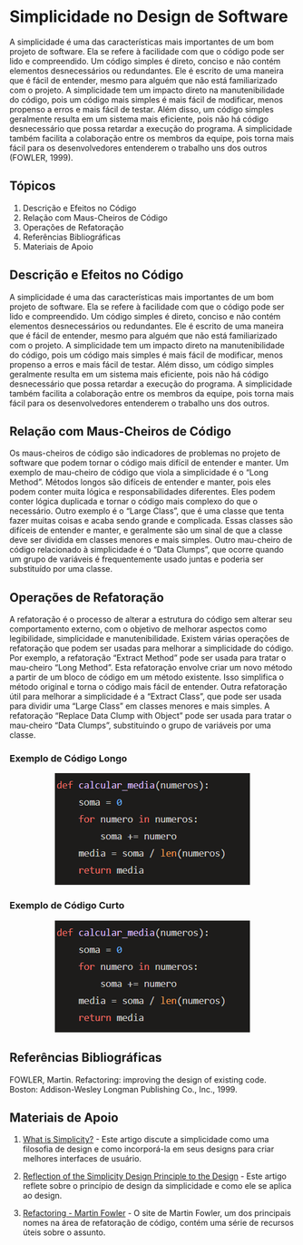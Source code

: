 # Simplicidade no Design de Software

A simplicidade é uma das características mais importantes de um bom projeto de software. Ela se refere à facilidade com que o código pode ser lido e compreendido. Um código simples é direto, conciso e não contém elementos desnecessários ou redundantes. Ele é escrito de uma maneira que é fácil de entender, mesmo para alguém que não está familiarizado com o projeto. A simplicidade tem um impacto direto na manutenibilidade do código, pois um código mais simples é mais fácil de modificar, menos propenso a erros e mais fácil de testar. Além disso, um código simples geralmente resulta em um sistema mais eficiente, pois não há código desnecessário que possa retardar a execução do programa. A simplicidade também facilita a colaboração entre os membros da equipe, pois torna mais fácil para os desenvolvedores entenderem o trabalho uns dos outros (FOWLER, 1999).

## Tópicos

1. Descrição e Efeitos no Código
2. Relação com Maus-Cheiros de Código
3. Operações de Refatoração
4. Referências Bibliográficas
5. Materiais de Apoio

## Descrição e Efeitos no Código

A simplicidade é uma das características mais importantes de um bom projeto de software. Ela se refere à facilidade com que o código pode ser lido e compreendido. Um código simples é direto, conciso e não contém elementos desnecessários ou redundantes. Ele é escrito de uma maneira que é fácil de entender, mesmo para alguém que não está familiarizado com o projeto. A simplicidade tem um impacto direto na manutenibilidade do código, pois um código mais simples é mais fácil de modificar, menos propenso a erros e mais fácil de testar. Além disso, um código simples geralmente resulta em um sistema mais eficiente, pois não há código desnecessário que possa retardar a execução do programa. A simplicidade também facilita a colaboração entre os membros da equipe, pois torna mais fácil para os desenvolvedores entenderem o trabalho uns dos outros.

## Relação com Maus-Cheiros de Código

Os maus-cheiros de código são indicadores de problemas no projeto de software que podem tornar o código mais difícil de entender e manter. Um exemplo de mau-cheiro de código que viola a simplicidade é o “Long Method”. Métodos longos são difíceis de entender e manter, pois eles podem conter muita lógica e responsabilidades diferentes. Eles podem conter lógica duplicada e tornar o código mais complexo do que o necessário. Outro exemplo é o “Large Class”, que é uma classe que tenta fazer muitas coisas e acaba sendo grande e complicada. Essas classes são difíceis de entender e manter, e geralmente são um sinal de que a classe deve ser dividida em classes menores e mais simples. Outro mau-cheiro de código relacionado à simplicidade é o “Data Clumps”, que ocorre quando um grupo de variáveis é frequentemente usado juntas e poderia ser substituído por uma classe.

## Operações de Refatoração

A refatoração é o processo de alterar a estrutura do código sem alterar seu comportamento externo, com o objetivo de melhorar aspectos como legibilidade, simplicidade e manutenibilidade. Existem várias operações de refatoração que podem ser usadas para melhorar a simplicidade do código. Por exemplo, a refatoração “Extract Method” pode ser usada para tratar o mau-cheiro “Long Method”. Esta refatoração envolve criar um novo método a partir de um bloco de código em um método existente. Isso simplifica o método original e torna o código mais fácil de entender. Outra refatoração útil para melhorar a simplicidade é a “Extract Class”, que pode ser usada para dividir uma “Large Class” em classes menores e mais simples. A refatoração “Replace Data Clump with Object” pode ser usada para tratar o mau-cheiro “Data Clumps”, substituindo o grupo de variáveis por uma classe.

### Exemplo de Código Longo
<div align="center">

![Código longo](./img/metodo_longo.png)

</div>

### Exemplo de Código Curto

<div align="center">

![Código curto](./img/metodo_longo.png)

</div>


## Referências Bibliográficas

FOWLER, Martin. Refactoring: improving the design of existing code. Boston: Addison-Wesley Longman Publishing Co., Inc., 1999.

## Materiais de Apoio

1. [What is Simplicity?](https://www.interaction-design.org/literature/topics/simplicity) - Este artigo discute a simplicidade como uma filosofia de design e como incorporá-la em seus designs para criar melhores interfaces de usuário.

2. [Reflection of the Simplicity Design Principle to the Design](https://www.interaction-design.org/literature/topics/simplicity) - Este artigo reflete sobre o princípio de design da simplicidade e como ele se aplica ao design.

3. [Refactoring - Martin Fowler](https://martinfowler.com/books/refactoring.html) - O site de Martin Fowler, um dos principais nomes na área de refatoração de código, contém uma série de recursos úteis sobre o assunto.
